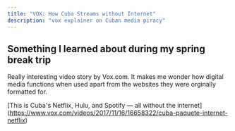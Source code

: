 ```yaml
---
title: "VOX: How Cuba Streams without Internet"
description: "vox explainer on Cuban media piracy"
---
```


## Something I learned about during my spring break trip
Really interesting video story by Vox.com. It makes me wonder how digital media functions when used apart from the websites they were orginally formatted for.

[This is Cuba's Netflix, Hulu, and Spotify — all without the internet] (https://www.vox.com/videos/2017/11/16/16658322/cuba-paquete-internet-netflix)
